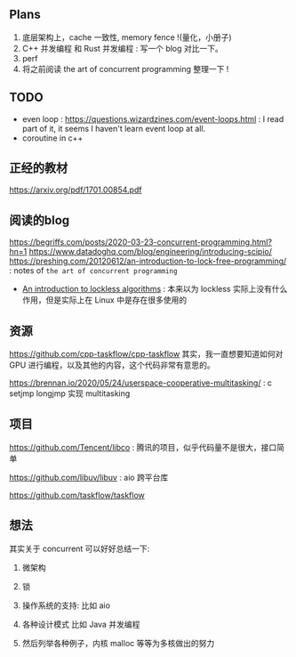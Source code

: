 ## Plans
1. 底层架构上，cache 一致性, memory fence !(量化，小册子)
2. C++ 并发编程 和 Rust 并发编程 : 写一个 blog 对比一下。
3. perf
4. 将之前阅读 the art of concurrent programming 整理一下 !

## TODO
- even loop : https://questions.wizardzines.com/event-loops.html : I read part of it, it seems I haven't learn event loop at all.
- coroutine in c++

## 正经的教材
https://arxiv.org/pdf/1701.00854.pdf

## 阅读的blog

https://begriffs.com/posts/2020-03-23-concurrent-programming.html?hn=1
https://www.datadoghq.com/blog/engineering/introducing-scipio/
https://preshing.com/20120612/an-introduction-to-lock-free-programming/ : notes of `the art of concurrent programming`
- [An introduction to lockless algorithms](https://lwn.net/Articles/844224/) : 本来以为 lockless 实际上没有什么作用，但是实际上在 Linux 中是存在很多使用的

## 资源

https://github.com/cpp-taskflow/cpp-taskflow 其实，我一直想要知道如何对 GPU 进行编程，以及其他的内容，这个代码非常有意思的。

https://brennan.io/2020/05/24/userspace-cooperative-multitasking/ : c setjmp longjmp 实现 multitasking

## 项目
https://github.com/Tencent/libco : 腾讯的项目，似乎代码量不是很大，接口简单

https://github.com/libuv/libuv : aio 跨平台库

https://github.com/taskflow/taskflow

## 想法
其实关于 concurrent 可以好好总结一下:
1. 微架构
2. 锁
3. 操作系统的支持: 比如 aio
4. 各种设计模式 比如 Java 并发编程

5. 然后列举各种例子，内核 malloc 等等为多核做出的努力
